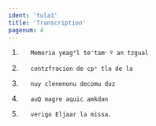 ```yaml
---
ident: 'tula1'
title: 'Transcription'
pagenum: 4
---
```

1.        Memoria yeag°l teᵔtam ͭ º an tzgual
2.        contzfracion de cpᵉ tla de la
3.        nuy clenenonu decomu duz
4.        auQ magre aquic amkdan
5.        verigo Eljaar la missa.  
